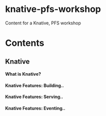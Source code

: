 # knative-pfs-workshop
Content for a Knative, PFS workshop

# Contents
## Knative
#### What is Knative?
#### Knative Features: Building..
#### Knative Features: Serving..
#### Knative Features: Eventing..



